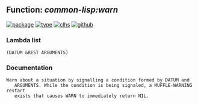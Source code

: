 ## Function: ***common-lisp:warn***
[![package](https://img.shields.io/badge/Package-COMMON--LISP-5f9ea0.svg?style=social&colorA=999999)](../) [![type](https://img.shields.io/badge/Type-Function-5f9ea0.svg?style=social&colorA=999999)](../#function) [![clhs](https://img.shields.io/badge/CLHS-WARN-5f9ea0.svg?style=social&colorA=999999)](http://www.lispworks.com/documentation/HyperSpec/Body/f_warn.htm) [![github](https://img.shields.io/badge/GitHub-View_the_source-5f9ea0.svg?style=social&colorA=999999&logo=github)](https://github.com/sbcl/sbcl/blob/master/src/code/warm-error.lisp/) 
### Lambda list
```
(DATUM &REST ARGUMENTS)
```
### Documentation
```
Warn about a situation by signalling a condition formed by DATUM and
   ARGUMENTS. While the condition is being signaled, a MUFFLE-WARNING restart
   exists that causes WARN to immediately return NIL.
```
